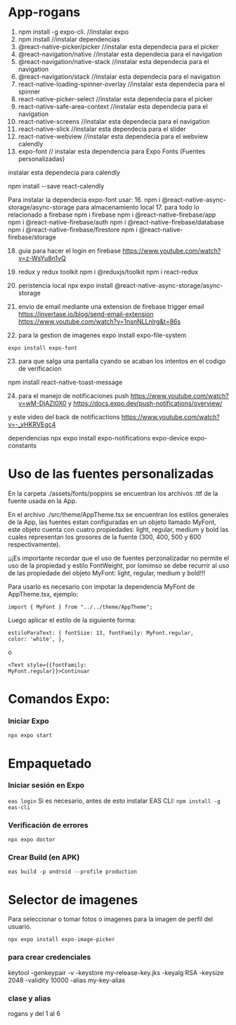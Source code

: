 # App-rogans

1. npm install -g expo-cli. //instalar expo
2. npm install //instalar dependencias
3. @react-native-picker/picker //instalar esta dependecia para el picker
4. @react-navigation/native //instalar esta dependecia para el navigation
5. @react-navigation/native-stack //instalar esta dependecia para el navigation
6. @react-navigation/stack //instalar esta dependecia para el navigation
7. react-native-loading-spinner-overlay //instalar esta dependecia para el spinner
9. react-native-picker-select //instalar esta dependecia para el picker
10. react-native-safe-area-context //instalar esta dependecia para el navigation
11. react-native-screens //instalar esta dependecia para el navigation
12. react-native-slick //instalar esta dependecia para el slider
13. react-native-webview //instalar esta dependecia para el webview calendly
14. expo-font // instalar esta dependencia para Expo Fonts (Fuentes personalizadas)

instalar esta dependecia para calendly

npm install --save react-calendly

Para instalar la dependecia expo-font usar:
16. npm i @react-native-async-storage/async-storage para almacenamiento local
17. para todo lo relacionado a firebase 
npm i firebase 
npm i @react-native-firebase/app
npm i @react-native-firebase/auth
npm i @react-native-firebase/database
npm i @react-native-firebase/firestore
npm i @react-native-firebase/storage

18. guia para hacer el login en firebase 
https://www.youtube.com/watch?v=z-WsYu8n1vQ

19. redux y redux toolkit 
npm i @reduxjs/toolkit
npm i react-redux

20. peristencia local
npx expo install @react-native-async-storage/async-storage

21. envio de email mediante una extension de firebase trigger email
https://invertase.io/blog/send-email-extension
https://www.youtube.com/watch?v=1nsnNLLnlrg&t=86s

22. para la gestion de imagenes 
expo install expo-file-system

<code>expo install expo-font</code>

23. para que salga una pantalla cyando se acaban los intentos en el codigo de verificacion

npm install react-native-toast-message


24. para el manejo de notificaciones push
https://www.youtube.com/watch?v=wM-DjAZI0X0 y 
https://docs.expo.dev/push-notifications/overview/

y este video del back de notificactions 
https://www.youtube.com/watch?v=-_vHKRVEgc4

dependencias 
npx expo install expo-notifications expo-device expo-constants

<h1>Uso de las fuentes personalizadas</h1>

En la carpeta ./assets/fonts/poppins se encuentran los archivos .ttf de la fuente usada en la App.

En el archivo ./src/theme/AppTheme.tsx se encuentran los estilos generales de la App, las fuentes estan configuradas en un objeto llamado MyFont, este objeto cuenta con cuatro propiedades: light, regular, medium y bold las cuales representan los grosores de la fuente (300, 400, 500 y 600 respectivamente).

¡¡¡Es importante recordar que el uso de fuentes perzonalizadar no permite el uso de la propiedad y estilo FontWeight, por lomimso se debe recurrir al uso de las propiedade del objeto MyFont: light, regular, medium y bold!!!

Para usarlo es necesario con impotar la dependencia MyFont de AppTheme.tsx, ejemplo:

<code>import { MyFont } from "../../theme/AppTheme";</code>

Luego aplicar el estilo de la siguiente forma:

<code>estiloParaText: {
        fontSize: 13,
        fontFamily: MyFont.regular,
        color: 'white',
    },</code>

o

<code><Text style={{fontFamily: MyFont.regular}}>Continuar</Text></code>

<h1>Comandos Expo:</h1>

<h3>Iniciar Expo</h3>
<code>npx expo start</code>

<h1>Empaquetado</h1>

<h3>Iniciar sesión en Expo</h3>
<code>eas login</code>
Si es necesario, antes de esto instalar EAS CLI:
<code>npm install -g eas-cli</code>

<h3>Verificación de errores</h3>
<code>npx expo doctor</code>

<h3>Crear Build (en APK)</h3>
<code>eas build -p android --profile production</code>

<h1>Selector de imagenes</h1>

Para seleccionar o tomar fotos o imagenes para la imagen de perfil del usuario.

<code>npx expo install expo-image-picker</code>


### para crear credenciales 
keytool -genkeypair -v -keystore my-release-key.jks -keyalg RSA -keysize 2048 -validity 10000 -alias my-key-alias
### clase y alias 
rogans y del 1 al 6 


